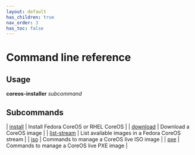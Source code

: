 ```yaml
---
layout: default
has_children: true
nav_order: 3
has_toc: false
---
```


# Command line reference

## Usage

**coreos-installer** *subcommand*

## Subcommands

| [install](cmd/install.md) | Install Fedora CoreOS or RHEL CoreOS |
| [download](cmd/download.md) | Download a CoreOS image |
| [list-stream](cmd/list-stream.md) | List available images in a Fedora CoreOS stream |
| [iso](cmd/iso.md) | Commands to manage a CoreOS live ISO image |
| [pxe](cmd/pxe.md) | Commands to manage a CoreOS live PXE image |
